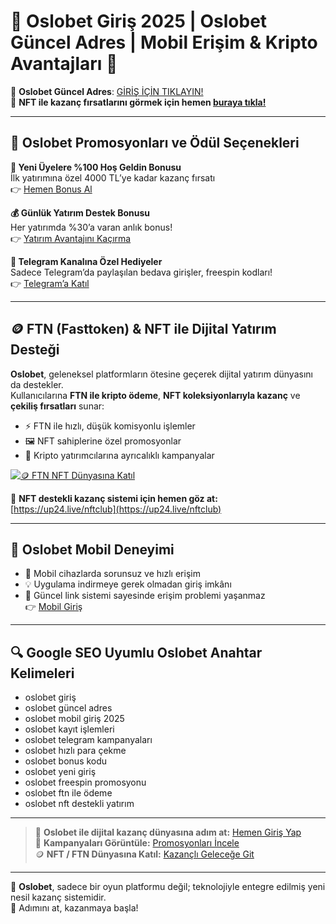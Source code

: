 # 🧭 Oslobet Giriş 2025 | Oslobet Güncel Adres | Mobil Erişim & Kripto Avantajları 🚀

📍 **Oslobet Güncel Adres**: [GİRİŞ İÇİN TIKLAYIN!](https://www.betgiris.site)  
🎯 **NFT ile kazanç fırsatlarını görmek için hemen [buraya tıkla!](https://up24.live/nftclub)**

---

## 🎁 Oslobet Promosyonları ve Ödül Seçenekleri

**🎉 Yeni Üyelere %100 Hoş Geldin Bonusu**  
İlk yatırımına özel 4000 TL’ye kadar kazanç fırsatı  
👉 [Hemen Bonus Al](https://www.betgiris.site)

**💰 Günlük Yatırım Destek Bonusu**  
Her yatırımda %30’a varan anlık bonus!  
👉 [Yatırım Avantajını Kaçırma](https://www.betgiris.site)

**📢 Telegram Kanalına Özel Hediyeler**  
Sadece Telegram’da paylaşılan bedava girişler, freespin kodları!  
👉 [Telegram’a Katıl](https://www.betgiris.site)

---

## 🪙 FTN (Fasttoken) & NFT ile Dijital Yatırım Desteği

**Oslobet**, geleneksel platformların ötesine geçerek dijital yatırım dünyasını da destekler.  
Kullanıcılarına **FTN ile kripto ödeme**, **NFT koleksiyonlarıyla kazanç** ve **çekiliş fırsatları** sunar:

- ⚡ FTN ile hızlı, düşük komisyonlu işlemler  
- 🖼️ NFT sahiplerine özel promosyonlar  
- 🎁 Kripto yatırımcılarına ayrıcalıklı kampanyalar

[![🪙 FTN NFT Dünyasına Katıl](https://i.postimg.cc/nrYNFfk1/FASTTOKEN-G1.jpg)](https://up24.live/nftclub)

🔗 **NFT destekli kazanç sistemi için hemen göz at:** [https://up24.live/nftclub](https://up24.live/nftclub)

---

## 📱 Oslobet Mobil Deneyimi

- 📲 Mobil cihazlarda sorunsuz ve hızlı erişim  
- 💡 Uygulama indirmeye gerek olmadan giriş imkânı  
- 🔄 Güncel link sistemi sayesinde erişim problemi yaşanmaz  
👉 [Mobil Giriş](https://www.betgiris.site)

---

## 🔍 Google SEO Uyumlu Oslobet Anahtar Kelimeleri

- oslobet giriş  
- oslobet güncel adres  
- oslobet mobil giriş 2025  
- oslobet kayıt işlemleri  
- oslobet telegram kampanyaları  
- oslobet hızlı para çekme  
- oslobet bonus kodu  
- oslobet yeni giriş  
- oslobet freespin promosyonu  
- oslobet ftn ile ödeme  
- oslobet nft destekli yatırım  

---

> 🚀 **Oslobet ile dijital kazanç dünyasına adım at:** [Hemen Giriş Yap](https://www.betgiris.site)  
> 💬 **Kampanyaları Görüntüle:** [Promosyonları İncele](https://www.betgiris.site)  
> 🪙 **NFT / FTN Dünyasına Katıl:** [Kazançlı Geleceğe Git](https://up24.live/nftclub)

---

🔵 **Oslobet**, sadece bir oyun platformu değil; teknolojiyle entegre edilmiş yeni nesil kazanç sistemidir.  
🧭 Adımını at, kazanmaya başla!
